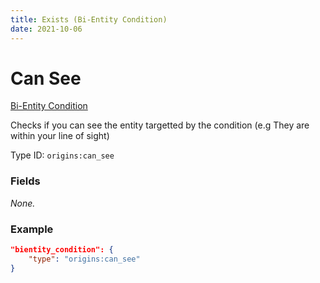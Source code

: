 ```yaml
---
title: Exists (Bi-Entity Condition)
date: 2021-10-06
---
```

# Can See

[Bi-Entity Condition](../bientity_conditions.md)

Checks if you can see the entity targetted by the condition (e.g They are within your line of sight)

Type ID: `origins:can_see`

### Fields

_None._

### Example
```json
"bientity_condition": {
    "type": "origins:can_see"
}
```
